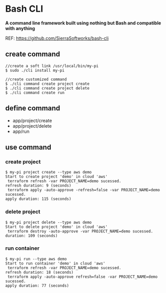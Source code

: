 # Bash CLI
**A command line framework built using nothing but Bash and compatible with anything**

REF: https://github.com/SierraSoftworks/bash-cli

## create command
```
//create a soft link /usr/local/bin/my-pi
$ sudo ./cli install my-pi

//create customized command
$ ./cli command create project create
$ ./cli command create project delete
$ ./cli command create run
```

## define command

- app/project/create
- app/project/delete
- app/run

## use command

### create project
```
$ my-pi project create --type aws demo
Start to create project 'demo' in cloud 'aws'
 terraform refresh -var PROJECT_NAME=demo sucessed.
refresh duration: 9 (seconds)
 terraform apply -auto-approve -refresh=false -var PROJECT_NAME=demo sucessed.
apply duration: 115 (seconds)
```

### delete project
```
$ my-pi project delete --type aws demo
Start to delete project 'demo' in cloud 'aws'
 terraform destroy -auto-approve -var PROJECT_NAME=demo sucessed.
duration: 109 (seconds)
```

### run container
```
$ my-pi run --type aws demo
Start to run container 'demo' in cloud 'aws'
 terraform refresh -var PROJECT_NAME=demo sucessed.
refresh duration: 18 (seconds)
 terraform apply -auto-approve refresh=false -var PROJECT_NAME=demo sucessed.
apply duration: 77 (seconds)
```
